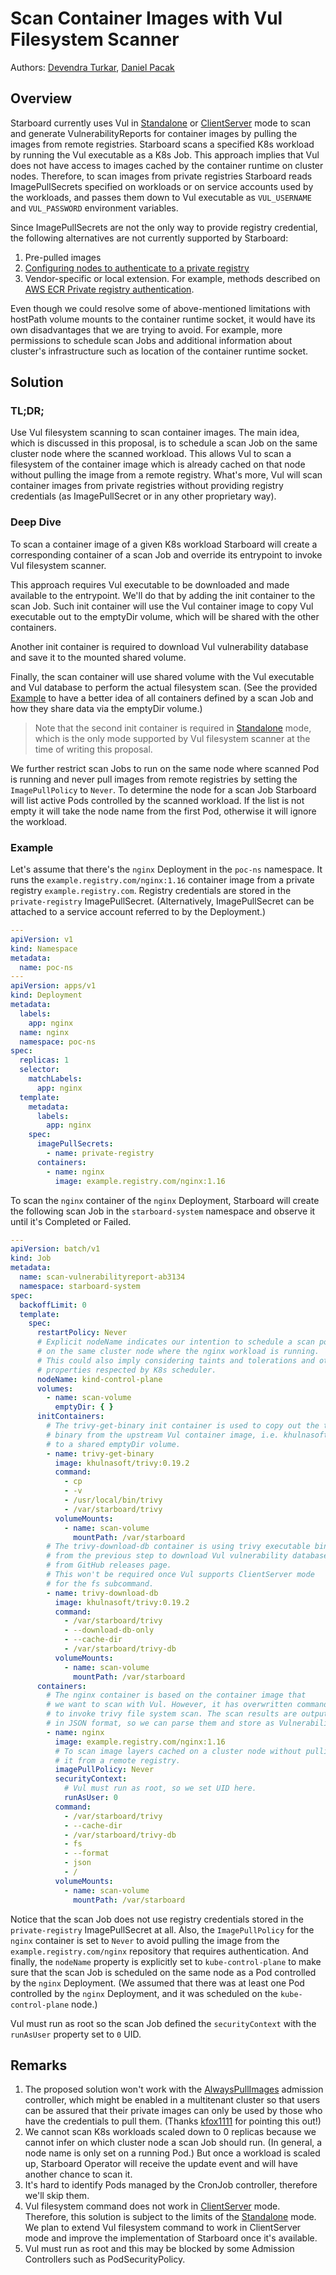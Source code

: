 # Scan Container Images with Vul Filesystem Scanner

Authors: [Devendra Turkar], [Daniel Pacak]

## Overview

Starboard currently uses Vul in [Standalone] or [ClientServer] mode to scan and generate VulnerabilityReports for
container images by pulling the images from remote registries. Starboard scans a specified K8s workload by running the
Vul executable as a K8s Job. This approach implies that Vul does not have access to images cached by the container
runtime on cluster nodes. Therefore, to scan images from private registries Starboard reads ImagePullSecrets specified
on workloads or on service accounts used by the workloads, and passes them down to Vul executable as `VUL_USERNAME`
and `VUL_PASSWORD` environment variables.

Since ImagePullSecrets are not the only way to provide registry credential, the following alternatives are not
currently supported by Starboard:
1. Pre-pulled images
2. [Configuring nodes to authenticate to a private registry]
3. Vendor-specific or local extension. For example, methods described on [AWS ECR Private registry authentication].

Even though we could resolve some of above-mentioned limitations with hostPath volume mounts to the container runtime
socket, it would have its own disadvantages that we are trying to avoid. For example, more permissions to schedule scan
Jobs and additional information about cluster's infrastructure such as location of the container runtime socket. 

## Solution

### TL;DR;

Use Vul filesystem scanning to scan container images. The main idea, which is discussed in this proposal, is to
schedule a scan Job on the same cluster node where the scanned workload. This allows Vul to scan a filesystem of
the container image which is already cached on that node without pulling the image from a remote registry. What's more,
Vul will scan container images from private registries without providing registry credentials (as ImagePullSecret or
in any other proprietary way).

### Deep Dive

To scan a container image of a given K8s workload Starboard will create a corresponding container of a scan Job and
override its entrypoint to invoke Vul filesystem scanner.

This approach requires Vul executable to be downloaded and made available to the entrypoint. We'll do that by adding
the init container to the scan Job. Such init container will use the Vul container image to copy Vul executable out
to the emptyDir volume, which will be shared with the other containers.

Another init container is required to download Vul vulnerability database and save it to the mounted shared volume.

Finally, the scan container will use shared volume with the Vul executable and Vul database to perform the actual
filesystem scan. (See the provided [Example](#example) to have a better idea of all containers defined by a scan Job and
how they share data via the emptyDir volume.)

> Note that the second init container is required in [Standalone] mode, which is the only mode supported by Vul
> filesystem scanner at the time of writing this proposal.

We further restrict scan Jobs to run on the same node where scanned Pod is running and never pull images from remote
registries by setting the `ImagePullPolicy` to `Never`. To determine the node for a scan Job Starboard will list active
Pods controlled by the scanned workload. If the list is not empty it will take the node name from the first Pod,
otherwise it will ignore the workload.

### Example

Let's assume that there's the `nginx` Deployment in the `poc-ns` namespace. It runs the `example.registry.com/nginx:1.16`
container image from a private registry `example.registry.com`. Registry credentials are stored in the `private-registry`
ImagePullSecret. (Alternatively, ImagePullSecret can be attached to a service account referred to by the Deployment.)

```yaml
---
apiVersion: v1
kind: Namespace
metadata:
  name: poc-ns
---
apiVersion: apps/v1
kind: Deployment
metadata:
  labels:
    app: nginx
  name: nginx
  namespace: poc-ns
spec:
  replicas: 1
  selector:
    matchLabels:
      app: nginx
  template:
    metadata:
      labels:
        app: nginx
    spec:
      imagePullSecrets:
        - name: private-registry
      containers:
        - name: nginx
          image: example.registry.com/nginx:1.16
``` 

To scan the `nginx` container of the `nginx` Deployment, Starboard will create the following scan Job in the
`starboard-system` namespace and observe it until it's Completed or Failed.

```yaml
---
apiVersion: batch/v1
kind: Job
metadata:
  name: scan-vulnerabilityreport-ab3134
  namespace: starboard-system
spec:
  backoffLimit: 0
  template:
    spec:
      restartPolicy: Never
      # Explicit nodeName indicates our intention to schedule a scan pod
      # on the same cluster node where the nginx workload is running.
      # This could also imply considering taints and tolerations and other
      # properties respected by K8s scheduler.
      nodeName: kind-control-plane
      volumes:
        - name: scan-volume
          emptyDir: { }
      initContainers:
        # The trivy-get-binary init container is used to copy out the trivy executable
        # binary from the upstream Vul container image, i.e. khulnasoft/trivy:0.19.2,
        # to a shared emptyDir volume.
        - name: trivy-get-binary
          image: khulnasoft/trivy:0.19.2
          command:
            - cp
            - -v
            - /usr/local/bin/trivy
            - /var/starboard/trivy
          volumeMounts:
            - name: scan-volume
              mountPath: /var/starboard
        # The trivy-download-db container is using trivy executable binary
        # from the previous step to download Vul vulnerability database
        # from GitHub releases page.
        # This won't be required once Vul supports ClientServer mode
        # for the fs subcommand.
        - name: trivy-download-db
          image: khulnasoft/trivy:0.19.2
          command:
            - /var/starboard/trivy
            - --download-db-only
            - --cache-dir
            - /var/starboard/trivy-db
          volumeMounts:
            - name: scan-volume
              mountPath: /var/starboard
      containers:
        # The nginx container is based on the container image that
        # we want to scan with Vul. However, it has overwritten command (entrypoint)
        # to invoke trivy file system scan. The scan results are output to stdout
        # in JSON format, so we can parse them and store as VulnerabilityReport.
        - name: nginx
          image: example.registry.com/nginx:1.16
          # To scan image layers cached on a cluster node without pulling
          # it from a remote registry.
          imagePullPolicy: Never
          securityContext:
            # Vul must run as root, so we set UID here.
            runAsUser: 0
          command:
            - /var/starboard/trivy
            - --cache-dir
            - /var/starboard/trivy-db
            - fs
            - --format
            - json
            - /
          volumeMounts:
            - name: scan-volume
              mountPath: /var/starboard
```

Notice that the scan Job does not use registry credentials stored in the `private-registry` ImagePullSecret at all.
Also, the `ImagePullPolicy` for the `nginx` container is set to `Never` to avoid pulling the image from the
`example.registry.com/nginx` repository that requires authentication. And finally, the `nodeName` property is explicitly
set to `kube-control-plane` to make sure that the scan Job is scheduled on the same node as a Pod controlled by the
`nginx` Deployment. (We assumed that there was at least one Pod controlled by the `nginx` Deployment, and it was scheduled
on the `kube-control-plane` node.)

Vul must run as root so the scan Job defined the `securityContext` with the `runAsUser` property set to `0` UID.

## Remarks

1. The proposed solution won't work with the [AlwaysPullImages] admission controller, which might be enabled in
   a multitenant cluster so that users can be assured that their private images can only be used by those who
   have the credentials to pull them. (Thanks [kfox1111] for pointing this out!)
2. We cannot scan K8s workloads scaled down to 0 replicas because we cannot infer on which cluster node a scan Job should
   run. (In general, a node name is only set on a running Pod.) But once a workload is scaled up, Starboard Operator
   will receive the update event and will have another chance to scan it.
3. It's hard to identify Pods managed by the CronJob controller, therefore we'll skip them.
4. Vul filesystem command does not work in [ClientServer] mode. Therefore, this solution is subject to the limits of
   the [Standalone] mode. We plan to extend Vul filesystem command to work in ClientServer mode and improve the
   implementation of Starboard once it's available.
5. Vul must run as root and this may be blocked by some Admission Controllers such as PodSecurityPolicy.

[Devendra Turkar]: https://github.com/deven0t
[Daniel Pacak]: https://github.com/danielpacak
[Standalone]: https://khulnasoft-lab.github.io/starboard/v0.13.2/integrations/vulnerability-scanners/trivy/#standalone
[ClientServer]: https://khulnasoft-lab.github.io/starboard/v0.13.2/integrations/vulnerability-scanners/trivy/#clientserver
[Configuring nodes to authenticate to a private registry]: https://kubernetes.io/docs/concepts/containers/images/#configuring-nodes-to-authenticate-to-a-private-registry
[AWS ECR Private registry authentication]: https://docs.aws.amazon.com/AmazonECR/latest/userguide/registry_auth.html
[AlwaysPullImages]: https://kubernetes.io/docs/reference/access-authn-authz/admission-controllers/#alwayspullimages
[kfox1111]: https://github.com/kfox1111

